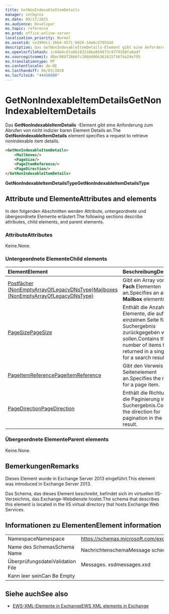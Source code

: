 ```yaml
---
title: GetNonIndexableItemDetails
manager: sethgros
ms.date: 09/17/2015
ms.audience: Developer
ms.topic: reference
ms.prod: office-online-server
localization_priority: Normal
ms.assetid: ce3994c1-3bb4-4571-b026-34a6c5705410
description: Das GetNonIndexableItemDetails-Element gibt eine Anforderung zum Abrufen von nicht indizier baren Element Details an.
ms.openlocfilehash: 1c04b4cd7a86183210be869973c9779188fa0adf
ms.sourcegitcommit: 88ec988f2bb67c1866d06b361615f3674a24e795
ms.translationtype: MT
ms.contentlocale: de-DE
ms.lasthandoff: 06/03/2020
ms.locfileid: "44458600"
---
```

# <a name="getnonindexableitemdetails"></a><span data-ttu-id="0a2b5-103">GetNonIndexableItemDetails</span><span class="sxs-lookup"><span data-stu-id="0a2b5-103">GetNonIndexableItemDetails</span></span>

<span data-ttu-id="0a2b5-104">Das **GetNonIndexableItemDetails** -Element gibt eine Anforderung zum Abrufen von nicht indizier baren Element Details an.</span><span class="sxs-lookup"><span data-stu-id="0a2b5-104">The **GetNonIndexableItemDetails** element specifies a request to retrieve nonindexable item details.</span></span> 
  
```XML
<GetNonIndexableItemDetails>
    <Mailboxes/>
    <PageSize/>
    <PageItemReference/>
    <PageDirection/>
</GetNonIndexableItemDetails>
```

 <span data-ttu-id="0a2b5-105">**GetNonIndexableItemDetailsType**</span><span class="sxs-lookup"><span data-stu-id="0a2b5-105">**GetNonIndexableItemDetailsType**</span></span>
## <a name="attributes-and-elements"></a><span data-ttu-id="0a2b5-106">Attribute und Elemente</span><span class="sxs-lookup"><span data-stu-id="0a2b5-106">Attributes and elements</span></span>

<span data-ttu-id="0a2b5-107">In den folgenden Abschnitten werden Attribute, untergeordnete und übergeordnete Elemente erläutert.</span><span class="sxs-lookup"><span data-stu-id="0a2b5-107">The following sections describe attributes, child elements, and parent elements.</span></span>
  
### <a name="attributes"></a><span data-ttu-id="0a2b5-108">Attribute</span><span class="sxs-lookup"><span data-stu-id="0a2b5-108">Attributes</span></span>

<span data-ttu-id="0a2b5-109">Keine.</span><span class="sxs-lookup"><span data-stu-id="0a2b5-109">None.</span></span>
  
### <a name="child-elements"></a><span data-ttu-id="0a2b5-110">Untergeordnete Elemente</span><span class="sxs-lookup"><span data-stu-id="0a2b5-110">Child elements</span></span>

|<span data-ttu-id="0a2b5-111">**Element**</span><span class="sxs-lookup"><span data-stu-id="0a2b5-111">**Element**</span></span>|<span data-ttu-id="0a2b5-112">**Beschreibung**</span><span class="sxs-lookup"><span data-stu-id="0a2b5-112">**Description**</span></span>|
|:-----|:-----|
|[<span data-ttu-id="0a2b5-113">Postfächer (NonEmptyArrayOfLegacyDNsType)</span><span class="sxs-lookup"><span data-stu-id="0a2b5-113">Mailboxes (NonEmptyArrayOfLegacyDNsType)</span></span>](mailboxes-nonemptyarrayoflegacydnstype.md) <br/> |<span data-ttu-id="0a2b5-114">Gibt ein Array von **Post Fach** Elementen an.</span><span class="sxs-lookup"><span data-stu-id="0a2b5-114">Specifies an array of **Mailbox** elements.</span></span>  <br/> |
|[<span data-ttu-id="0a2b5-115">PageSize</span><span class="sxs-lookup"><span data-stu-id="0a2b5-115">PageSize</span></span>](pagesize.md) <br/> |<span data-ttu-id="0a2b5-116">Enthält die Anzahl der Elemente, die auf einer einzelnen Seite für ein Suchergebnis zurückgegeben werden sollen.</span><span class="sxs-lookup"><span data-stu-id="0a2b5-116">Contains the number of items to be returned in a single page for a search result.</span></span>  <br/> |
|[<span data-ttu-id="0a2b5-117">PageItemReference</span><span class="sxs-lookup"><span data-stu-id="0a2b5-117">PageItemReference</span></span>](pageitemreference.md) <br/> |<span data-ttu-id="0a2b5-118">Gibt den Verweis für ein Seitenelement an.</span><span class="sxs-lookup"><span data-stu-id="0a2b5-118">Specifies the reference for a page item.</span></span>  <br/> |
|[<span data-ttu-id="0a2b5-119">PageDirection</span><span class="sxs-lookup"><span data-stu-id="0a2b5-119">PageDirection</span></span>](pagedirection.md) <br/> |<span data-ttu-id="0a2b5-120">Enthält die Richtung für die Paginierung im Suchergebnis.</span><span class="sxs-lookup"><span data-stu-id="0a2b5-120">Contains the direction for pagination in the search result.</span></span>  <br/> |
   
### <a name="parent-elements"></a><span data-ttu-id="0a2b5-121">Übergeordnete Elemente</span><span class="sxs-lookup"><span data-stu-id="0a2b5-121">Parent elements</span></span>

<span data-ttu-id="0a2b5-122">Keine.</span><span class="sxs-lookup"><span data-stu-id="0a2b5-122">None.</span></span>
  
## <a name="remarks"></a><span data-ttu-id="0a2b5-123">Bemerkungen</span><span class="sxs-lookup"><span data-stu-id="0a2b5-123">Remarks</span></span>

<span data-ttu-id="0a2b5-124">Dieses Element wurde in Exchange Server 2013 eingeführt.</span><span class="sxs-lookup"><span data-stu-id="0a2b5-124">This element was introduced in Exchange Server 2013.</span></span>
  
<span data-ttu-id="0a2b5-125">Das Schema, das dieses Element beschreibt, befindet sich im virtuellen IIS-Verzeichnis, das Exchange-Webdienste hostet.</span><span class="sxs-lookup"><span data-stu-id="0a2b5-125">The schema that describes this element is located in the IIS virtual directory that hosts Exchange Web Services.</span></span>
  
## <a name="element-information"></a><span data-ttu-id="0a2b5-126">Informationen zu Elementen</span><span class="sxs-lookup"><span data-stu-id="0a2b5-126">Element information</span></span>

|||
|:-----|:-----|
|<span data-ttu-id="0a2b5-127">Namespace</span><span class="sxs-lookup"><span data-stu-id="0a2b5-127">Namespace</span></span>  <br/> |https://schemas.microsoft.com/exchange/services/2006/messages  <br/> |
|<span data-ttu-id="0a2b5-128">Name des Schemas</span><span class="sxs-lookup"><span data-stu-id="0a2b5-128">Schema Name</span></span>  <br/> |<span data-ttu-id="0a2b5-129">Nachrichtenschema</span><span class="sxs-lookup"><span data-stu-id="0a2b5-129">Message schema</span></span>  <br/> |
|<span data-ttu-id="0a2b5-130">Überprüfungsdatei</span><span class="sxs-lookup"><span data-stu-id="0a2b5-130">Validation File</span></span>  <br/> |<span data-ttu-id="0a2b5-131">Messages. xsd</span><span class="sxs-lookup"><span data-stu-id="0a2b5-131">messages.xsd</span></span>  <br/> |
|<span data-ttu-id="0a2b5-132">Kann leer sein</span><span class="sxs-lookup"><span data-stu-id="0a2b5-132">Can Be Empty</span></span>  <br/> ||
   
## <a name="see-also"></a><span data-ttu-id="0a2b5-133">Siehe auch</span><span class="sxs-lookup"><span data-stu-id="0a2b5-133">See also</span></span>



- [<span data-ttu-id="0a2b5-134">EWS-XML-Elemente in Exchange</span><span class="sxs-lookup"><span data-stu-id="0a2b5-134">EWS XML elements in Exchange</span></span>](ews-xml-elements-in-exchange.md)

